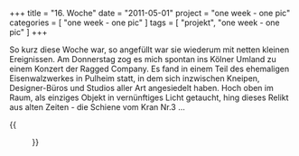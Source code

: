 +++
title = "16. Woche"
date = "2011-05-01"
project = "one week - one pic"
categories = [ "one week - one pic" ]
tags = [ "projekt", "one week - one pic" ]
+++

So kurz diese Woche war, so angefüllt war sie wiederum mit netten kleinen Ereignissen. Am Donnerstag zog es mich spontan ins Kölner Umland zu einem Konzert der Ragged Company. Es fand in einem Teil des ehemaligen Eisenwalzwerkes in Pulheim statt, in dem sich inzwischen Kneipen, Designer-Büros und Studios aller Art angesiedelt haben. Hoch oben im Raum, als einziges Objekt in vernünftiges Licht getaucht, hing dieses Relikt aus alten Zeiten - die Schiene vom Kran Nr.3 ...

{{<figure src="/images/1week1pic/20110428-211048-024.jpg" title="Kran Nr. 3">}}
